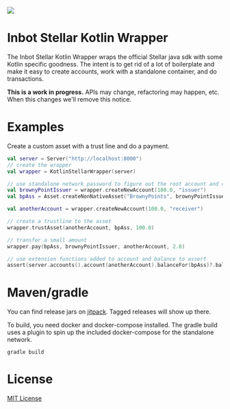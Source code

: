 [![](https://jitpack.io/v/Inbot/inbot-stellar-kotlin-wrapper.svg)](https://jitpack.io/#Inbot/inbot-stellar-kotlin-wrapper)

# Inbot Stellar Kotlin Wrapper

The Inbot Stellar Kotlin Wrapper wraps the official Stellar java sdk with some Kotlin specific goodness. The intent is to get rid of a lot of boilerplate and make it easy to create accounts, work with a standalone container, and do transactions.

**This is a work in progress.** APIs may change, refactoring may happen, etc. When this changes we'll remove this notice.

# Examples

Create a custom asset with a trust line and do a payment.

```kotlin
val server = Server("http://localhost:8000")
// create the wrapper
val wrapper = KotlinStellarWrapper(server)

// use standalone network password to figure out the root account and create an account
val brownyPointIssuer = wrapper.createNewAccount(100.0, "issuer")
val bpAss = Asset.createNonNativeAsset("BrownyPoints", brownyPointIssuer)

val anotherAccount = wrapper.createNewAccount(100.0, "receiver")

// create a trustline to the asset
wrapper.trustAsset(anotherAccount, bpAss, 100.0)

// transfer a small amount
wrapper.pay(bpAss, brownyPointIssuer, anotherAccount, 2.0)

// use extension functions added to account and balance to assert
assert(server.accounts().account(anotherAccount).balanceFor(bpAss)?.balanceAmount()).isEqualTo(2.0)

```

# Maven/gradle

You can find release jars on [jitpack](https://jitpack.io/#Inbot/inbot-stellar-kotlin-wrapper). Tagged releases will show up there.

To build, you need docker and docker-compose installed. The gradle build uses a plugin to spin up the included docker-compose for the standalone network.

```
gradle build
```

# License

[MIT License](LICENSE)
